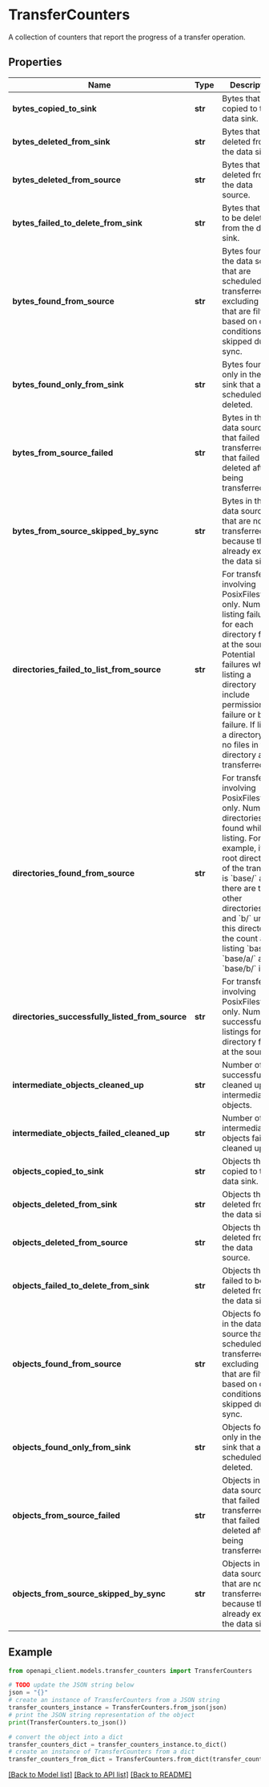 # TransferCounters

A collection of counters that report the progress of a transfer operation.

## Properties

Name | Type | Description | Notes
------------ | ------------- | ------------- | -------------
**bytes_copied_to_sink** | **str** | Bytes that are copied to the data sink. | [optional] 
**bytes_deleted_from_sink** | **str** | Bytes that are deleted from the data sink. | [optional] 
**bytes_deleted_from_source** | **str** | Bytes that are deleted from the data source. | [optional] 
**bytes_failed_to_delete_from_sink** | **str** | Bytes that failed to be deleted from the data sink. | [optional] 
**bytes_found_from_source** | **str** | Bytes found in the data source that are scheduled to be transferred, excluding any that are filtered based on object conditions or skipped due to sync. | [optional] 
**bytes_found_only_from_sink** | **str** | Bytes found only in the data sink that are scheduled to be deleted. | [optional] 
**bytes_from_source_failed** | **str** | Bytes in the data source that failed to be transferred or that failed to be deleted after being transferred. | [optional] 
**bytes_from_source_skipped_by_sync** | **str** | Bytes in the data source that are not transferred because they already exist in the data sink. | [optional] 
**directories_failed_to_list_from_source** | **str** | For transfers involving PosixFilesystem only. Number of listing failures for each directory found at the source. Potential failures when listing a directory include permission failure or block failure. If listing a directory fails, no files in the directory are transferred. | [optional] 
**directories_found_from_source** | **str** | For transfers involving PosixFilesystem only. Number of directories found while listing. For example, if the root directory of the transfer is &#x60;base/&#x60; and there are two other directories, &#x60;a/&#x60; and &#x60;b/&#x60; under this directory, the count after listing &#x60;base/&#x60;, &#x60;base/a/&#x60; and &#x60;base/b/&#x60; is 3. | [optional] 
**directories_successfully_listed_from_source** | **str** | For transfers involving PosixFilesystem only. Number of successful listings for each directory found at the source. | [optional] 
**intermediate_objects_cleaned_up** | **str** | Number of successfully cleaned up intermediate objects. | [optional] 
**intermediate_objects_failed_cleaned_up** | **str** | Number of intermediate objects failed cleaned up. | [optional] 
**objects_copied_to_sink** | **str** | Objects that are copied to the data sink. | [optional] 
**objects_deleted_from_sink** | **str** | Objects that are deleted from the data sink. | [optional] 
**objects_deleted_from_source** | **str** | Objects that are deleted from the data source. | [optional] 
**objects_failed_to_delete_from_sink** | **str** | Objects that failed to be deleted from the data sink. | [optional] 
**objects_found_from_source** | **str** | Objects found in the data source that are scheduled to be transferred, excluding any that are filtered based on object conditions or skipped due to sync. | [optional] 
**objects_found_only_from_sink** | **str** | Objects found only in the data sink that are scheduled to be deleted. | [optional] 
**objects_from_source_failed** | **str** | Objects in the data source that failed to be transferred or that failed to be deleted after being transferred. | [optional] 
**objects_from_source_skipped_by_sync** | **str** | Objects in the data source that are not transferred because they already exist in the data sink. | [optional] 

## Example

```python
from openapi_client.models.transfer_counters import TransferCounters

# TODO update the JSON string below
json = "{}"
# create an instance of TransferCounters from a JSON string
transfer_counters_instance = TransferCounters.from_json(json)
# print the JSON string representation of the object
print(TransferCounters.to_json())

# convert the object into a dict
transfer_counters_dict = transfer_counters_instance.to_dict()
# create an instance of TransferCounters from a dict
transfer_counters_from_dict = TransferCounters.from_dict(transfer_counters_dict)
```
[[Back to Model list]](../README.md#documentation-for-models) [[Back to API list]](../README.md#documentation-for-api-endpoints) [[Back to README]](../README.md)



